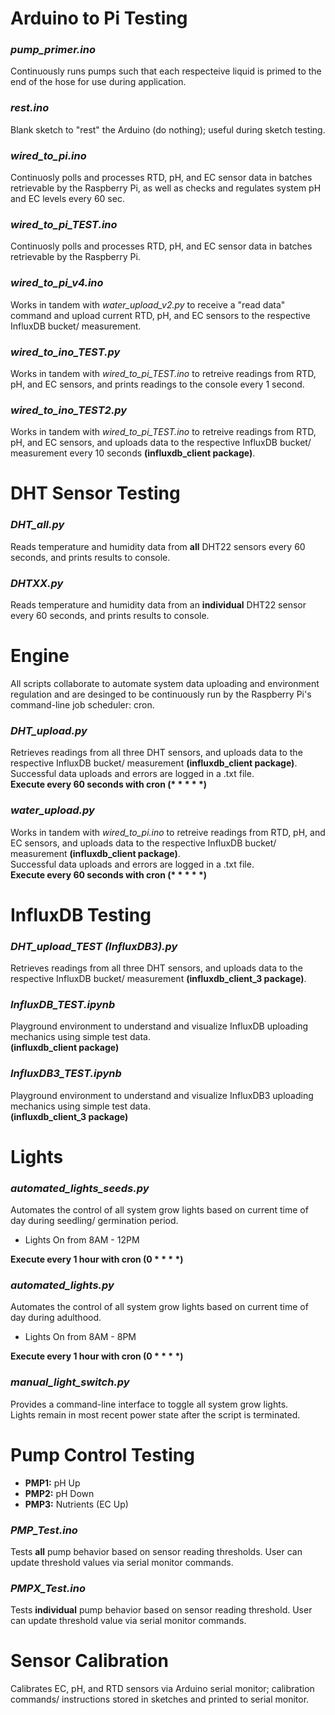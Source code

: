# Arduino to Pi Testing
### *pump_primer.ino*
Continuously runs pumps such that each respecteive liquid is primed to the end of the hose for use during application.
### *rest.ino*
Blank sketch to "rest" the Arduino (do nothing); useful during sketch testing.  
### *wired_to_pi.ino*
Continuosly polls and processes RTD, pH, and EC sensor data in batches retrievable by the Raspberry Pi, as well as checks and regulates system pH and EC levels every 60 sec.  
### *wired_to_pi_TEST.ino*
Continuosly polls and processes RTD, pH, and EC sensor data in batches retrievable by the Raspberry Pi.  
### *wired_to_pi_v4.ino*
Works in tandem with *water_upload_v2.py* to receive a "read data" command and upload current RTD, pH, and EC sensors to the respective InfluxDB bucket/ measurement.
### *wired_to_ino_TEST.py*
Works in tandem with *wired_to_pi_TEST.ino* to retreive readings from RTD, pH, and EC sensors, and prints readings to the console every 1 second.  
### *wired_to_ino_TEST2.py*
Works in tandem with *wired_to_pi_TEST.ino* to retreive readings from RTD, pH, and EC sensors, and uploads data to the respective InfluxDB bucket/ measurement every 10 seconds **(influxdb_client package)**.  


# DHT Sensor Testing
### *DHT_all.py*
Reads temperature and humidity data from **all** DHT22 sensors every 60 seconds, and prints results to console.
### *DHTXX.py*
Reads temperature and humidity data from an **individual** DHT22 sensor every 60 seconds, and prints results to console.


# Engine
All scripts collaborate to automate system data uploading and environment regulation and are desinged to be continuously run by the Raspberry Pi's command-line job scheduler: cron.

### *DHT_upload.py*
Retrieves readings from all three DHT sensors, and uploads data to the respective InfluxDB bucket/ measurement **(influxdb_client package)**.  
Successful data uploads and errors are logged in a .txt file.  
**Execute every 60 seconds with cron (\* \* \* \* \*)**
### *water_upload.py*
Works in tandem with *wired_to_pi.ino* to retreive readings from RTD, pH, and EC sensors, and uploads data to the respective InfluxDB bucket/ measurement **(influxdb_client package)**.  
Successful data uploads and errors are logged in a .txt file.  
**Execute every 60 seconds with cron (\* \* \* \* \*)**


# InfluxDB Testing
### *DHT_upload_TEST (InfluxDB3).py*
Retrieves readings from all three DHT sensors, and uploads data to the respective InfluxDB bucket/ measurement **(influxdb_client_3 package)**.
### *InfluxDB_TEST.ipynb*
Playground environment to understand and visualize InfluxDB uploading mechanics using simple test data.  
**(influxdb_client package)**
### *InfluxDB3_TEST.ipynb*
Playground environment to understand and visualize InfluxDB3 uploading mechanics using simple test data.  
**(influxdb_client_3 package)**


# Lights
### *automated_lights_seeds.py*
Automates the control of all system grow lights based on current time of day during seedling/ germination period.
- Lights On from 8AM - 12PM  

**Execute every 1 hour with cron (0 \* \* \* \*)**
### *automated_lights.py*
Automates the control of all system grow lights based on current time of day during adulthood.
- Lights On from 8AM - 8PM  

**Execute every 1 hour with cron (0 \* \* \* \*)**
### *manual_light_switch.py*
Provides a command-line interface to toggle all system grow lights.  
Lights remain in most recent power state after the script is terminated.


# Pump Control Testing
- **PMP1:** pH Up
- **PMP2:** pH Down
- **PMP3:** Nutrients (EC Up)  

### *PMP_Test.ino*
Tests **all** pump behavior based on sensor reading thresholds. User can update threshold values via serial monitor commands. 
### *PMPX_Test.ino*
Tests **individual** pump behavior based on sensor reading threshold. User can update threshold value via serial monitor commands. 


# Sensor Calibration
Calibrates EC, pH, and RTD sensors via Arduino serial monitor; calibration commands/ instructions stored in sketches and printed to serial monitor.
